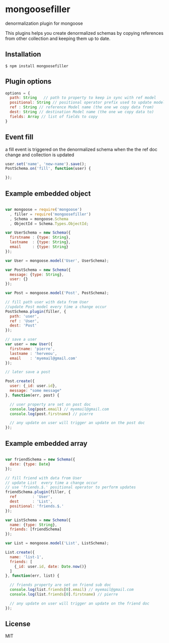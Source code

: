 # mongoosefiller

denormalization plugin for mongoose

This plugins helps you create denormalized schemas by copying references from other collection and keeping them up to date.

## Installation

    $ npm install mongoosefiller

## Plugin options

```js
options = {
  path: String   // path to property to keep in sync with ref model
  positional: String // positional operator prefix used to update model
  ref : String // reference Model name (the one we copy data from)
  dest: String // destination Model name (the one we copy data to)
  fields: Array // list of fields to copy
}
```

## Event fill

a fill event is triggered on the denormalized schema when the the ref doc change and collection is updated

```js
user.set('name', 'new-name').save();
PostSchema.on('fill', function(user) {

});

```

## Example embedded object


```js

var mongoose = require('mongoose')
  , filler = require('mongoosefiller')
  , Schema = mongoose.Schema
  , ObjectId = Schema.Types.ObjectId;

var UserSchema = new Schema({
  firstname : {type: String},
  lastname  : {type: String},
  email     : {type: String}
});

var User = mongoose.model('User', UserSchema);

var PostSchema = new Schema({
  message: {type: String},
  user: {}
});

var Post = mongoose.model('Post', PostSchema);

// fill path user with data from User
//update Post model every time a change occur
PostSchema.plugin(filler, {
  path: 'user',
  ref : 'User',
  dest: 'Post'
});

// save a user
var user = new User({
  firstname: 'pierre',
  lastname : 'herveou',
  email    : 'myemail@gmail.com'
});

// later save a post

Post.create({
  user: {_id: user.id},
  message: "some message"
}, function(err, post) {

  // user property are set on post doc
  console.log(post.email) // myemail@gmail.com
  console.log(post.firstname) // pierre

  // any update on user will trigger an update on the post doc
});

```

## Example embedded array

```js

var friendSchema = new Schema({
  date: {type: Date}
});

// fill friend with data from User
// update List  every time a change occur
// use 'friends.$.' positional operator to perform updates
friendSchema.plugin(filler, {
  ref       : 'User',
  dest      : 'List',
  positional: 'friends.$.'
});

var ListSchema = new Schema({
  name: {type: String},
  friends: [friendSchema]
});

var List = mongoose.model('List', ListSchema);

List.create({
  name: 'list-1',
  friends: [
    {_id: user.id, date: Date.now()}
  ]
}, function(err, list) {

  // friends property are set on friend sub doc
  console.log(list.friends[0].email) // myemail@gmail.com
  console.log(list.friends[0].firstname) // pierre

  // any update on user will trigger an update on the friend doc
});

```


## License

  MIT
